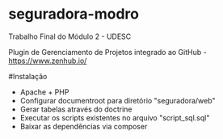 # seguradora-modro
Trabalho Final do Módulo 2 - UDESC


Plugin de Gerenciamento de Projetos integrado ao GitHub - https://www.zenhub.io/

#Instalação

- Apache + PHP
- Configurar documentroot para diretório "seguradora/web"
- Gerar tabelas através do doctrine
- Executar os scripts existentes no arquivo "script_sql.sql"
- Baixar as dependências via composer
